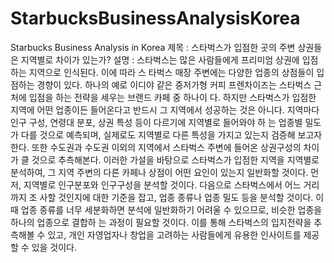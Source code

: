 # StarbucksBusinessAnalysisKorea
Starbucks Business Analysis in Korea
제목 : 스타벅스가 입점한 곳의 주변 상권들은 지역별로 차이가 있는가?
설명 : 스타벅스는 많은 사람들에게 프리미엄 상권에 입점하는 지역으로 인식된다. 이에 따라 스
타벅스 매장 주변에는 다양한 업종의 상점들이 입점하는 경향이 있다. 하나의 예로 이디야 같은
중저가형 커피 프렌차이즈는 스타벅스 근처에 입점을 하는 전략을 세우는 브랜드 카페 중 하나이
다. 하지만 스타벅스가 입점한 지역에 어떤 업종이든 들어온다고 반드시 그 지역에서 성공하는
것은 아니다. 지역마다 인구 구성, 연령대 분포, 상권 특성 등이 다르기에 지역별로 들어와야 하
는 업종별 밀도가 다를 것으로 예측되며, 실제로도 지역별로 다른 특성을 가지고 있는지 검증해
보고자 한다. 또한 수도권과 수도권 이외의 지역에서 스타벅스 주변에 들어온 상권구성의 차이가
클 것으로 추측해본다. 이러한 가설을 바탕으로 스타벅스가 입점한 지역을 지역별로 분석하여, 그
지역 주변의 다른 카페나 상점이 어떤 요인이 있는지 일반화할 것이다.
먼저, 지역별로 인구분포와 인구구성을 분석할 것이다. 다음으로 스타벅스에서 어느 거리까지 조
사할 것인지에 대한 기준을 잡고, 업종 종류나 업종 밀도 등을 분석할 것이다. 이때 업종 종류를
너무 세분화하면 분석에 일반화하기 어려울 수 있으므로, 비슷한 업종을 하나의 업종으로 결합하
는 과정이 필요할 것이다. 이를 통해 스타벅스의 입지전략을 추측해볼 수 있고, 개인 자영업자나
창업을 고려하는 사람들에게 유용한 인사이트를 제공할 수 있을 것이다.
